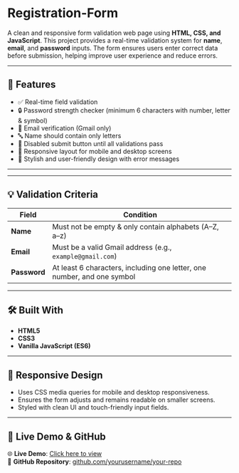 # Registration-Form


A clean and responsive form validation web page using **HTML, CSS, and JavaScript**. This project provides a real-time validation system for **name**, **email**, and **password** inputs. The form ensures users enter correct data before submission, helping improve user experience and reduce errors.

---

## 🚀 Features

- ✅ Real-time field validation
- 🔒 Password strength checker (minimum 6 characters with number, letter & symbol)
- 📧 Email verification (Gmail only)
- 🔤 Name should contain only letters
- 🔘 Disabled submit button until all validations pass
- 📱 Responsive layout for mobile and desktop screens
- 🎨 Stylish and user-friendly design with error messages

---

---

## 💡 Validation Criteria

| Field     | Condition                                                                 |
|-----------|---------------------------------------------------------------------------|
| **Name**  | Must not be empty & only contain alphabets (A–Z, a–z)                     |
| **Email** | Must be a valid Gmail address (e.g., `example@gmail.com`)                |
| **Password** | At least 6 characters, including one letter, one number, and one symbol |

---

## 🛠️ Built With

- **HTML5**
- **CSS3**
- **Vanilla JavaScript (ES6)**

---

## 📱 Responsive Design

- Uses CSS media queries for mobile and desktop responsiveness.
- Ensures the form adjusts and remains readable on smaller screens.
- Styled with clean UI and touch-friendly input fields.

---
## 📸 Live Demo & GitHub

🌐 **Live Demo**: [Click here to view](https://yourusername.github.io/your-repo/)  
📂 **GitHub Repository**: [github.com/yourusername/your-repo](https://github.com/yourusername/your-repo)



